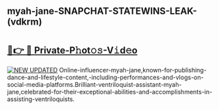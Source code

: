 ## myah-jane-SNAPCHAT-STATEWINS-LEAK-(vdkrm)


# <h2><a href="https://mediaupload.pro?-20M">🔗👉 🔴 Private-P𝚑ot𝚘𝚜-V𝚒d𝚎o</a></h2>

[![NEW UPDATED](https://i.imgur.com/0qMVB7G.gif)](https://mediaupload.pro?-20M)
Online-influencer-myah-jane,known-for-publishing-dance-and-lifestyle-content,-including-performances-and-vlogs-on-social-media-platforms.Brilliant-ventriloquist-assistant-myah-jane,celebrated-for-their-exceptional-abilities-and-accomplishments-in-assisting-ventriloquists.  